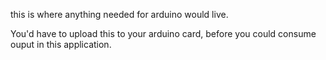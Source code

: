 ﻿this is where anything needed for arduino would live.

You'd have to upload this to your arduino card, before you could consume ouput in this application.